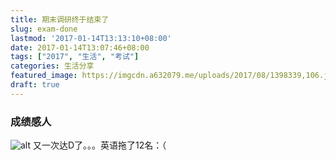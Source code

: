 ```yaml
---
title: 期末调研终于结束了
slug: exam-done
lastmod: '2017-01-14T13:13:10+08:00'
date: 2017-01-14T13:07:46+08:00
tags: ["2017", "生活", "考试"]
categories: 生活分享
featured_image: https://imgcdn.a632079.me/uploads/2017/08/1398339,106.jpg
draft: true
---
```


### 成绩感人
![alt](https://imgcdn.a632079.me/uploads/2017/01/S70114_130508.jpg)
又一次达D了。。。英语拖了12名：（
